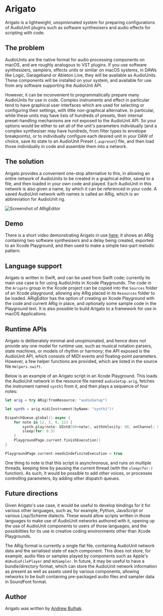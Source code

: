 #  Arigato
Arigato is a lightweight, unopinionated system for preparing configurations of AudioUnit plugins such as software synthesisers and audio effects for scripting with code.

## The problem

AudioUnits are the native format for audio processing components on macOS, and are roughly analogous to VST plugins. If you use software synthesizers, samplers, effects units or similar on macOS systems, in DAWs like Logic, Garageband or Ableton Live, they will be available as AudioUnits. These components will be installed on your system, and available for use from any software supporting the AudioUnit API.

However, it can be inconvenient to programmatically prepare many AudioUnits for use in code. Complex instruments and effect in particular tend to have graphical user interfaces which are used for selecting or configuring their settings, with little non-graphical alternative. In particular, while these units may have lists of hundreds of presets, their internal preset-handling mechanisms are not exposed to the AudioUnit API.  So your options would be either to set all of the unit's parameters individually (and a complex synthesiser may have hundreds, from filter types to envelope breakpoints), or to individually configure each desired unit in your DAW of choice, save its state to an AudioUnit Preset (`.aupreset`) file, and then load those individually in code and assemble them into a network.

## The solution

Arigato provides a convenient one-stop alternative to this, in allowing an entire network of AudioUnits to be created in a graphical editor, saved to a file, and then loaded in your own code and played. Each AudioUnit in this network is also given a name, by which it can be referenced in your code. A saved  AudioUnit network with names is called an ARig, which is an  abbreviation for AudioUnit rig.

![Screenshot of ARigEditor](https://user-images.githubusercontent.com/414905/83632094-f0b48680-a59e-11ea-9946-054137835aa8.png)

## Demo

There is a short video demonstrating Arigato in use [here](https://drive.google.com/file/d/125gF9MWGWI7WyF51RUHx2ZRIN4mG0LXt/view); it shows an ARig containing two software synthesisers and a delay being created, exported to an Xcode Playground, and then used to make a simple two-part melodic pattern.

## Language support

Arigato is written in Swift, and can be used from Swift code; currently its main use case is for using AudioUnits in Xcode Playgrounds. The code in  the `Arigato` group in the Xcode project can be copied into the `Sources` folder of an Xcode playground, allowing any ARig placed in its `Resources` folder to be loaded.  ARigEditor has the option of creating an Xcode Playground with the code and current ARig in place, and optionally some sample code in the Playground text. It is also possible to build Arigato to a framework for use in macOS Applications.

## Runtime APIs

Arigato is deliberately minimal and unopinionated, and hence does not provide any one model for runtime use, such as musical notation parsers, state machines, or models of rhythm or harmony;  the API exposed is the AudioUnit API, which consists of MIDI events and floating-point parameters. However, a few helper functions are provided, which are listed in the source file `Helpers.swift`. 

Below is an example of an Arigato script in an Xcode Playground.  This loads the AudioUnit network in the resource file named `audioSetup.arig`, fetches the instrument named `synth1` from  it, and then plays a sequence of four notes:

```swift
let arig = try ARig(fromResource: "audioSetup")

let synth = arig.midiInstrument(byName: "synth1")!

DispatchQueue.global().async {
    for note in [2, 5, 9, 12] {
        synth.play(note: UInt8(60+note), withVelocity: 90, onChannel: 0, forDuration: 0.25)
        sleep(for: 0.5)
    }
    PlaygroundPage.current.finishExecution()
}

PlaygroundPage.current.needsIndefiniteExecution = true
```

One thing to note is that this script is asynchronous, and runs on multiple threads, keeping time by pausing the current thread (with the `sleep(for:)` function). As such, it would be possible to add other voices, or processes controlling parameters, by  adding other dispatch queues.

## Future directions

Given Arigato's use case, it would be useful to develop bindings for it for various other languages, such as, for example, Python, JavaScript or various Lisp/Scheme dialects. These would allow scripts written in those languages to make use of AudioUnit networks authored with it, opening up the use of AudioUnit components to users of those languages, and the possibilities for its use in creative coding environments other than Xcode Playgrounds.

The ARig format is currently a single flat file, containing AudioUnit network data and the serialised state of each component. This does not store, for example, audio files or samples played by components such as  Apple's `AUAudioFilePlayer` and `AUSampler`. In future, it may be useful to have a bundle/directory format, which can store the AudioUnit network information as present as well as assets used by various components, allowing networks to be built containing pre-packaged audio files and sampler data in SoundFont format.

##  Author

Arigato was written by [Andrew Bulhak](https://github.com/andrewcb/).
